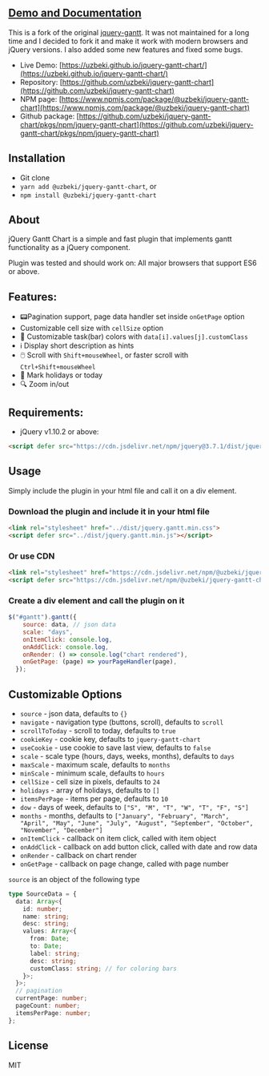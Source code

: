 ## [Demo and Documentation](https://github.com/uzbeki/jquery-gantt-chart/)
This is a fork of the original [jquery-gantt](https://github.com/taitems/jQuery.Gantt). It was not maintained for a long time and I decided to fork it and make it work with modern browsers and jQuery versions. I also added some new features and fixed some bugs.

- Live Demo: [https://uzbeki.github.io/jquery-gantt-chart/](https://uzbeki.github.io/jquery-gantt-chart/)
- Repository: [https://github.com/uzbeki/jquery-gantt-chart](https://github.com/uzbeki/jquery-gantt-chart)
- NPM page: [https://www.npmjs.com/package/@uzbeki/jquery-gantt-chart](https://www.npmjs.com/package/@uzbeki/jquery-gantt-chart)
- Github package: [https://github.com/uzbeki/jquery-gantt-chart/pkgs/npm/jquery-gantt-chart](https://github.com/uzbeki/jquery-gantt-chart/pkgs/npm/jquery-gantt-chart)

## Installation
- Git clone
- `yarn add @uzbeki/jquery-gantt-chart`, or
- `npm install @uzbeki/jquery-gantt-chart` 

## About

jQuery Gantt Chart is a simple and fast plugin that implements gantt functionality as 
a jQuery component.

Plugin was tested and should work on:
All major browsers that support ES6 or above.


## Features:
- 📟Pagination support, page data handler set inside `onGetPage` option
- Customizable cell size with `cellSize` option
- 🎨 Customizable task(bar) colors with `data[i].values[j].customClass`
- ℹ️ Display short description as hints
- 🖱️ Scroll with `Shift+mouseWheel`, or faster scroll with `Ctrl+Shift+mouseWheel`
- 📅 Mark holidays or today
- 🔍 Zoom in/out

## Requirements:
- jQuery v1.10.2 or above:
```html
<script defer src="https://cdn.jsdelivr.net/npm/jquery@3.7.1/dist/jquery.min.js"></script>
```

## Usage
Simply include the plugin in your html file and call it on a div element. 

### Download the plugin and include it in your html file

```html
<link rel="stylesheet" href="../dist/jquery.gantt.min.css">
<script defer src="../dist/jquery.gantt.min.js"></script>
```

### Or use CDN
```html
<link rel="stylesheet" href="https://cdn.jsdelivr.net/npm/@uzbeki/jquery-gantt-chart/dist/jquery.gantt.min.css">
<script defer src="https://cdn.jsdelivr.net/npm/@uzbeki/jquery-gantt-chart/dist/jquery.gantt.min.js"></script>
```

### Create a div element and call the plugin on it
```js
$("#gantt").gantt({
    source: data, // json data
    scale: "days",
    onItemClick: console.log,
    onAddClick: console.log,
    onRender: () => console.log("chart rendered"),
    onGetPage: (page) => yourPageHandler(page),
  });
```

## Customizable Options
- `source` - json data, defaults to `{}`
- `navigate` - navigation type (buttons, scroll), defaults to `scroll`
- `scrollToToday` - scroll to today, defaults to `true`
- `cookieKey` - cookie key, defaults to `jquery-gantt-chart`
- `useCookie` - use cookie to save last view, defaults to `false`
- `scale` - scale type (hours, days, weeks, months), defaults to `days`
- `maxScale` - maximum scale, defaults to `months`
- `minScale` - minimum scale, defaults to `hours`
- `cellSize` - cell size in pixels, defaults to `24`
- `holidays` - array of holidays, defaults to `[]`
- `itemsPerPage` - items per page, defaults to `10`
- `dow` - days of week, defaults to `["S", "M", "T", "W", "T", "F", "S"]`
- `months` - months, defaults to `["January", "February", "March", "April", "May", "June", "July", "August", "September", "October", "November", "December"]`
- `onItemClick` - callback on item click, called with item object
- `onAddClick` - callback on add button click, called with date and row data
- `onRender` - callback on chart render
- `onGetPage` - callback on page change, called with page number

`source` is an object of the following type
```ts
type SourceData = {
  data: Array<{
    id: number;
    name: string;
    desc: string;
    values: Array<{
      from: Date;
      to: Date;
      label: string;
      desc: string;
      customClass: string; // for coloring bars
    }>;
  }>;
  // pagination
  currentPage: number;
  pageCount: number;
  itemsPerPage: number;
};
```

## License
MIT


